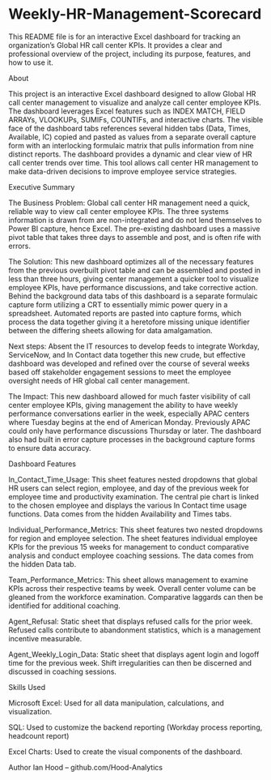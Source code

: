 # Weekly-HR-Management-Scorecard

This README file is for an interactive Excel dashboard for tracking an organization’s Global HR call center KPIs. It provides a clear and professional overview of the project, including its purpose, features, and how to use it.

About

This project is an interactive Excel dashboard designed to allow Global HR call center management to visualize and analyze call center employee KPIs. The dashboard leverages Excel features such as INDEX MATCH, FIELD ARRAYs, VLOOKUPs, SUMIFs, COUNTIFs, and interactive charts. The visible face of the dashboard tabs references several hidden tabs (Data, Times, Available, IC) copied and pasted as values from a separate overall capture form with an interlocking formulaic matrix that pulls information from nine distinct reports. The dashboard provides a dynamic and clear view of HR call center trends over time. This tool allows call center HR management to make data-driven decisions to improve employee service strategies.

Executive Summary

The Business Problem: Global call center HR management need a quick, reliable way to view call center employee KPIs. The three systems information is drawn from are non-integrated and do not lend themselves to Power BI capture, hence Excel. The pre-existing dashboard uses a massive pivot table that takes three days to assemble and post, and is often rife with errors.

The Solution: This new dashboard optimizes all of the necessary features from the previous overbuilt pivot table and can be assembled and posted in less than three hours, giving center management a quicker tool to visualize employee KPIs, have performance discussions, and take corrective action. Behind the background data tabs of this dashboard is a separate formulaic capture form utilizing a CRT to essentially mimic power query in a spreadsheet. Automated reports are pasted into capture forms, which process the data together giving it a heretofore missing unique identifier between the differing sheets allowing for data amalgamation.

Next steps: Absent the IT resources to develop feeds to integrate Workday, ServiceNow, and In Contact data together this new crude, but effective dashboard was developed and refined over the course of several weeks based off stakeholder engagement sessions to meet the employee oversight needs of HR global call center management.

The Impact: This new dashboard allowed for much faster visibility of call center employee KPIs, giving management the ability to have weekly performance conversations earlier in the week, especially APAC centers where Tuesday begins at the end of American Monday. Previously APAC could only have performance discussions Thursday or later. The dashboard also had built in error capture processes in the background capture forms to ensure data accuracy.

Dashboard Features

In_Contact_Time_Usage: This sheet features nested dropdowns that global HR users can select region, employee, and day of the previous week for employee time and productivity examination. The central pie chart is linked to the chosen employee and displays the various In Contact time usage functions. Data comes from the hidden Availability and Times tabs.

Individual_Performance_Metrics: This sheet features two nested dropdowns for region and employee selection. The sheet features individual employee KPIs for the previous 15 weeks for management to conduct comparative analysis and conduct employee coaching sessions. The data comes from the hidden Data tab.

Team_Performance_Metrics: This sheet allows management to examine KPIs across their respective teams by week. Overall center volume can be gleaned from the workforce examination. Comparative laggards can then be identified for additional coaching.

Agent_Refusal: Static sheet that displays refused calls for the prior week. Refused calls contribute to abandonment statistics, which is a management incentive measurable.

Agent_Weekly_Login_Data: Static sheet that displays agent login and logoff time for the previous week. Shift irregularities can then be discerned and discussed in coaching sessions.

Skills Used

Microsoft Excel: Used for all data manipulation, calculations, and visualization.

SQL: Used to customize the backend reporting (Workday process reporting, headcount report)

Excel Charts: Used to create the visual components of the dashboard.

Author
Ian Hood – github.com/Hood-Analytics
